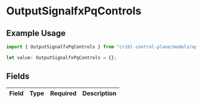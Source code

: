 # OutputSignalfxPqControls

## Example Usage

```typescript
import { OutputSignalfxPqControls } from "cribl-control-plane/models/operations";

let value: OutputSignalfxPqControls = {};
```

## Fields

| Field       | Type        | Required    | Description |
| ----------- | ----------- | ----------- | ----------- |